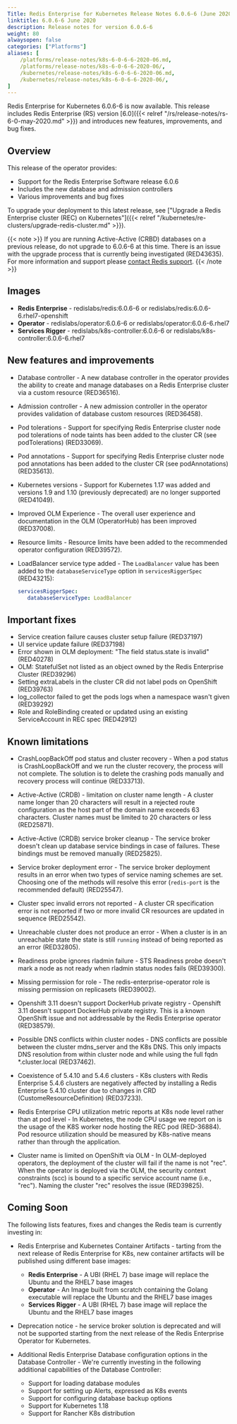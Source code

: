 ```yaml
---
Title: Redis Enterprise for Kubernetes Release Notes 6.0.6-6 (June 2020)
linktitle: 6.0.6-6 June 2020
description: Release notes for version 6.0.6-6
weight: 80
alwaysopen: false
categories: ["Platforms"]
aliases: [
    /platforms/release-notes/k8s-6-0-6-6-2020-06.md,
    /platforms/release-notes/k8s-6-0-6-6-2020-06/,
    /kubernetes/release-notes/k8s-6-0-6-6-2020-06.md,
    /kubernetes/release-notes/k8s-6-0-6-6-2020-06/,
]
---
```

Redis Enterprise for Kubernetes 6.0.6-6 is now available. This release includes Redis Enterprise (RS) version [6.0]({{< relref "/rs/release-notes/rs-6-0-may-2020.md" >}}) and introduces new features, improvements, and bug fixes.

## Overview

This release of the operator provides:

- Support for the Redis Enterprise Software release 6.0.6
- Includes the new database and admission controllers
- Various improvements and bug fixes

To upgrade your deployment to this latest release, see ["Upgrade a Redis Enterprise cluster (REC) on Kubernetes"]({{< relref "/kubernetes/re-clusters/upgrade-redis-cluster.md" >}}).

{{< note >}}
If you are running Active-Active (CRBD) databases on a previous release, do not upgrade to 6.0.6-6 at this time. There is an issue with the upgrade process that is currently being investigated (RED43635). For more information and support please [contact Redis support](https://redislabs.com/company/support/).
{{< /note >}}

## Images

- **Redis Enterprise** - redislabs/redis:6.0.6-6 or redislabs/redis:6.0.6-6.rhel7-openshift
- **Operator** - redislabs/operator:6.0.6-6 or redislabs/operator:6.0.6-6.rhel7
- **Services Rigger** - redislabs/k8s-controller:6.0.6-6 or redislabs/k8s-controller:6.0.6-6.rhel7

## New features and improvements

- Database controller - A new database controller in the operator provides the ability to create
and manage databases on a Redis Enterprise cluster via a custom resource (RED36516).

- Admission controller - A new admission controller in the operator provides validation of
database custom resources (RED36458).

- Pod tolerations - Support for specifying Redis Enterprise cluster node pod tolerations of node taints
has been added to the cluster CR (see podTolerations) (RED33069).

- Pod annotations - Support for specifying Redis Enterprise cluster node pod annotations has been
added to the cluster CR (see podAnnotations) (RED35613).

- Kubernetes versions - Support for Kubernetes 1.17 was added and versions 1.9 and 1.10 (previously deprecated) are no longer supported (RED41049).

- Improved OLM Experience - The overall user experience and documentation in the OLM (OperatorHub) has been improved (RED37008).

- Resource limits - Resource limits have been added to the recommended operator configuration (RED39572).

- LoadBalancer service type added - The `LoadBalancer` value has been added to the `databaseServiceType` option in `servicesRiggerSpec` (RED43215):

    ```yaml
    servicesRiggerSpec:
       databaseServiceType: LoadBalancer
    ```

## Important fixes

- Service creation failure causes cluster setup failure (RED37197)
- UI service update failure (RED37198)
- Error shown in OLM deployment: "The field status.state is invalid" (RED40278)
- OLM: StatefulSet not listed as an object owned by the Redis Enterprise Cluster (RED39296)
- Setting extraLabels in the cluster CR did not label pods on OpenShift (RED39763)
- log_collector failed to get the pods logs when a namespace wasn't given (RED39292)
- Role and RoleBinding created or updated using an existing ServiceAccount in REC spec (RED42912)

## Known limitations

- CrashLoopBackOff pod status and cluster recovery - When a pod status is CrashLoopBackOff and we run the cluster recovery, the process
will not complete. The solution is to delete the crashing pods manually and
recovery process will continue (RED33713).

- Active-Active (CRDB) - limitation on cluster name length - A cluster name longer than 20 characters will result in a rejected route
configuration as the host part of the domain name exceeds 63 characters. Cluster
names must be limited to 20 characters or less (RED25871).

- Active-Active (CRDB) service broker cleanup - The service broker doesn't clean up database service bindings in case of failures.
These bindings must be removed manually (RED25825).

- Service broker deployment error - The service broker deployment results in an error when two types of service naming
schemes are set. Choosing one of the methods will resolve this error (`redis-port`
is the recommended default) (RED25547).

- Cluster spec invalid errors not reported - A cluster CR specification error is not reported if two or more invalid CR resources are
updated in sequence (RED25542).

- Unreachable cluster does not produce an error - When a cluster is in an unreachable state the state is still `running` instead of
being reported as an error (RED32805).

- Readiness probe ignores rladmin failure - STS Readiness probe doesn't mark a node as not ready when rladmin status nodes fails (RED39300).

- Missing permission for role - The redis-enterprise-operator role is missing permission on replicasets (RED39002).

- Openshift 3.11 doesn't support DockerHub private registry - Openshift 3.11 doesn't support DockerHub private registry. This is a known OpenShift
issue and not addressable by the Redis Enterprise operator (RED38579).

- Possible DNS conflicts within cluster nodes - DNS conflicts are possible between the cluster mdns_server and the K8s DNS.
This only impacts DNS resolution from within cluster node and while using the full fqdn *.cluster.local (RED37462).

- Coexistence of 5.4.10 and 5.4.6 clusters - K8s clusters with Redis Enterprise 5.4.6 clusters are negatively affected by installing a Redis Enterprise 5.4.10 cluster due to changes in CRD (CustomeResourceDefinition) (RED37233).

- Redis Enterprise CPU utilization metric reports at K8s node level rather than at pod level - In Kubernetes, the node CPU usage we report on is the usage of the K8S worker node hosting the REC pod (RED-36884). Pod resource utilization should be measured by K8s-native means rather than through the application.

- Cluster name is limited on OpenShift via OLM - In OLM-deployed operators, the deployment of the cluster will fail if the name
is not "rec". When the operator is deployed via the OLM, the security context constraints (scc)
is bound to a specific service account name (i.e., "rec"). Naming the cluster
"rec" resolves the issue (RED39825).

## Coming Soon

The following lists features, fixes and changes the Redis team is currently investing in:

- Redis Enterprise and Kubernetes Container Artifacts - tarting from the next release of Redis Enterprise for K8s, new container artifacts will be published using different base images:

    - **Redis Enterprise** - A UBI (RHEL 7) base image will replace the Ubuntu and the RHEL7 base images
    - **Operator** - An Image built from scratch containing the Golang executable will replace the Ubuntu and the RHEL7 base images
    - **Services Rigger** - A UBI (RHEL 7) base image will replace the Ubuntu and the RHEL7 base images

- Deprecation notice - he service broker solution is deprecated and will not be supported starting from the next release of the Redis Enterprise Operator for Kubernetes.

- Additional Redis Enterprise Database configuration options in the Database Controller - We're currently investing in the following additional capabilities of the Database Controller:
    - Support for loading database modules
    - Support for setting up Alerts, expressed as K8s events
    - Support for configuring database backup options
    - Support for Kubernetes 1.18
    - Support for Rancher K8s distribution
